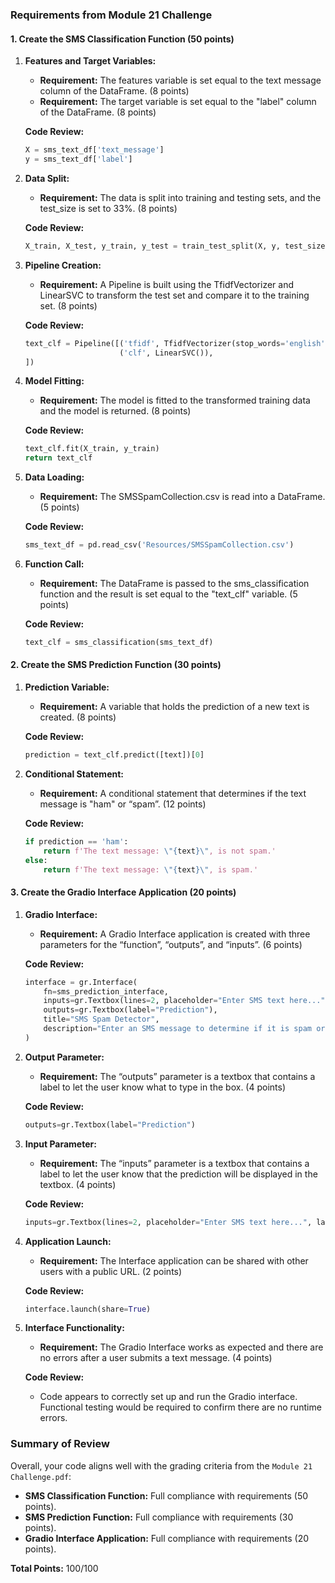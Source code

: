 ### Requirements from Module 21 Challenge

#### 1. Create the SMS Classification Function (50 points)
1. **Features and Target Variables:**
   - **Requirement:** The features variable is set equal to the text message column of the DataFrame. (8 points)
   - **Requirement:** The target variable is set equal to the "label" column of the DataFrame. (8 points)

   **Code Review:**
   ```python
   X = sms_text_df['text_message']
   y = sms_text_df['label']
   ```

2. **Data Split:**
   - **Requirement:** The data is split into training and testing sets, and the test_size is set to 33%. (8 points)

   **Code Review:**
   ```python
   X_train, X_test, y_train, y_test = train_test_split(X, y, test_size=0.33, random_state=42)
   ```

3. **Pipeline Creation:**
   - **Requirement:** A Pipeline is built using the TfidfVectorizer and LinearSVC to transform the test set and compare it to the training set. (8 points)

   **Code Review:**
   ```python
   text_clf = Pipeline([('tfidf', TfidfVectorizer(stop_words='english')),
                        ('clf', LinearSVC()),
   ])
   ```

4. **Model Fitting:**
   - **Requirement:** The model is fitted to the transformed training data and the model is returned. (8 points)

   **Code Review:**
   ```python
   text_clf.fit(X_train, y_train)
   return text_clf
   ```

5. **Data Loading:**
   - **Requirement:** The SMSSpamCollection.csv is read into a DataFrame. (5 points)

   **Code Review:**
   ```python
   sms_text_df = pd.read_csv('Resources/SMSSpamCollection.csv')
   ```

6. **Function Call:**
   - **Requirement:** The DataFrame is passed to the sms_classification function and the result is set equal to the "text_clf" variable. (5 points)

   **Code Review:**
   ```python
   text_clf = sms_classification(sms_text_df)
   ```

#### 2. Create the SMS Prediction Function (30 points)
1. **Prediction Variable:**
   - **Requirement:** A variable that holds the prediction of a new text is created. (8 points)

   **Code Review:**
   ```python
   prediction = text_clf.predict([text])[0]
   ```

2. **Conditional Statement:**
   - **Requirement:** A conditional statement that determines if the text message is "ham" or “spam”. (12 points)

   **Code Review:**
   ```python
   if prediction == 'ham':
       return f'The text message: \"{text}\", is not spam.'
   else:
       return f'The text message: \"{text}\", is spam.'
   ```

#### 3. Create the Gradio Interface Application (20 points)
1. **Gradio Interface:**
   - **Requirement:** A Gradio Interface application is created with three parameters for the “function”, “outputs”, and “inputs”. (6 points)

   **Code Review:**
   ```python
   interface = gr.Interface(
       fn=sms_prediction_interface,
       inputs=gr.Textbox(lines=2, placeholder="Enter SMS text here...", label="SMS Text"),
       outputs=gr.Textbox(label="Prediction"),
       title="SMS Spam Detector",
       description="Enter an SMS message to determine if it is spam or not.",
   )
   ```

2. **Output Parameter:**
   - **Requirement:** The “outputs” parameter is a textbox that contains a label to let the user know what to type in the box. (4 points)

   **Code Review:**
   ```python
   outputs=gr.Textbox(label="Prediction")
   ```

3. **Input Parameter:**
   - **Requirement:** The “inputs” parameter is a textbox that contains a label to let the user know that the prediction will be displayed in the textbox. (4 points)

   **Code Review:**
   ```python
   inputs=gr.Textbox(lines=2, placeholder="Enter SMS text here...", label="SMS Text")
   ```

4. **Application Launch:**
   - **Requirement:** The Interface application can be shared with other users with a public URL. (2 points)

   **Code Review:**
   ```python
   interface.launch(share=True)
   ```

5. **Interface Functionality:**
   - **Requirement:** The Gradio Interface works as expected and there are no errors after a user submits a text message. (4 points)

   **Code Review:**
   - Code appears to correctly set up and run the Gradio interface. Functional testing would be required to confirm there are no runtime errors.

### Summary of Review

Overall, your code aligns well with the grading criteria from the `Module 21 Challenge.pdf`:

- **SMS Classification Function:** Full compliance with requirements (50 points).
- **SMS Prediction Function:** Full compliance with requirements (30 points).
- **Gradio Interface Application:** Full compliance with requirements (20 points).

**Total Points:** 100/100